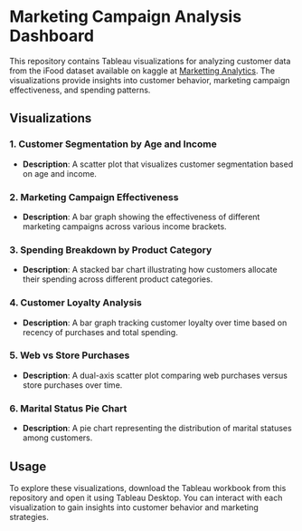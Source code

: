 # Marketing Campaign Analysis Dashboard

This repository contains Tableau visualizations for analyzing customer data from the iFood dataset available on kaggle at [Marketting Analytics](https://www.kaggle.com/datasets/jackdaoud/marketing-data). The visualizations provide insights into customer behavior, marketing campaign effectiveness, and spending patterns.

## Visualizations

### 1. Customer Segmentation by Age and Income
- **Description**: A scatter plot that visualizes customer segmentation based on age and income. 

### 2. Marketing Campaign Effectiveness 
- **Description**: A bar graph showing the effectiveness of different marketing campaigns across various income brackets.

### 3. Spending Breakdown by Product Category 
- **Description**: A stacked bar chart illustrating how customers allocate their spending across different product categories.

### 4. Customer Loyalty Analysis 
- **Description**: A bar graph tracking customer loyalty over time based on recency of purchases and total spending.

### 5. Web vs Store Purchases 
- **Description**: A dual-axis scatter plot comparing web purchases versus store purchases over time.

### 6. Marital Status Pie Chart
- **Description**: A pie chart representing the distribution of marital statuses among customers.

## Usage

To explore these visualizations, download the Tableau workbook from this repository and open it using Tableau Desktop. You can interact with each visualization to gain insights into customer behavior and marketing strategies.



